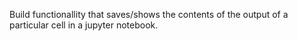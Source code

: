 Build functionallity that saves/shows the contents of the output of a particular cell in a jupyter notebook.